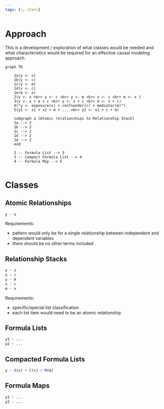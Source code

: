 ```yaml
---
tags: [r, stats]
---
```


# Approach

This is a development / exploration of what classes would be needed and what characteristics would be required for an effective causal modeling approach.

```mermaid
graph TD

	1a(y <- x)
	1b(y <- c)
	1c(y <- m)
	1d(x <- c)
	1e(m <- x)
	2(y <- x <br> y <- c <br> y <- m <br> x <- c <br> m <- x )
	3(y <- x + m + c <br> y <- x + c <br> m <- x + c)
	4("y <- exposure(x) + confounder(c) + mediator(m)")
	5(y1 <- x1 + x2 + m + ... <br> y2 <- x2 + c + m)

	subgraph a [Atomic relationships to Relationship Stack]
	1a --> 2
	1b --> 2
	1c --> 2
	1d --> 2
	1e --> 2
	end
	
	2 -- Formula List --> 3
	3 -- Compact Formula List --> 4
	4 -- Formula Map --> 5
	
```

# Classes
## Atomic Relationships

```r
y ~ x
```

Requirements:
- pattern would only be for a single relationship between independent and dependent variables
- there should be no other terms included

## Relationship Stacks

```r
y ~ x
y ~ c
y ~ m
x ~ c
m ~ x
```

Requirements:
- specific/special list classification 
- each list item would need to be an atomic relationship

## Formula Lists

```r
y1 ~ ...
y2 ~ ...
```
## Compacted Formula Lists
```r
y ~ X(x) + C(c) + M(m)
```

## Formula Maps

```r
y1 ~ ...
y2 ~ ...
```